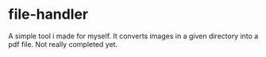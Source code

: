 # file-handler
A simple tool i made for myself. It converts images in a given directory into a pdf file. Not really completed yet.
